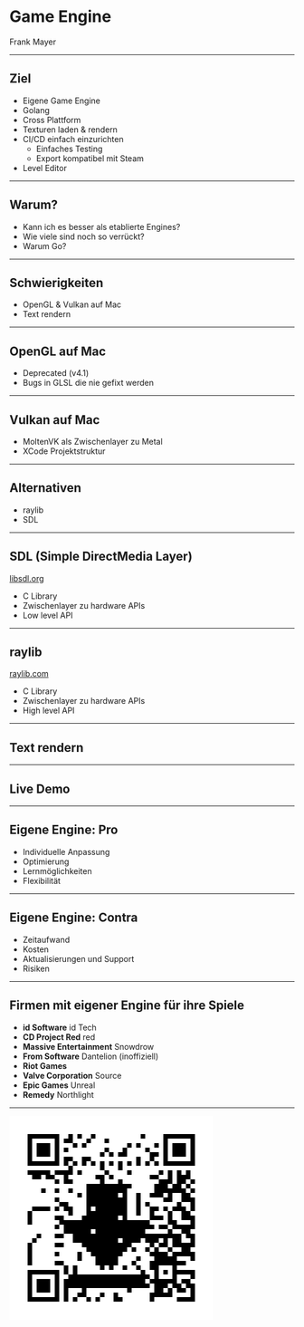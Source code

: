 # Game Engine

Frank Mayer

---

## Ziel

- Eigene Game Engine
- Golang
- Cross Plattform
- Texturen laden & rendern
- CI/CD einfach einzurichten
  - Einfaches Testing
  - Export kompatibel mit Steam
- Level Editor

---

## Warum?

- Kann ich es besser als etablierte Engines?
- Wie viele sind noch so verrückt?
- Warum Go?

---

## Schwierigkeiten

- OpenGL & Vulkan auf Mac
- Text rendern

---

## OpenGL auf Mac

- Deprecated (v4.1)
- Bugs in GLSL die nie gefixt werden

---

## Vulkan auf Mac

- MoltenVK als Zwischenlayer zu Metal
- XCode Projektstruktur

---

## Alternativen

- raylib
- SDL

---

## SDL (Simple DirectMedia Layer)

[libsdl.org](https://libsdl.org)

- C Library
- Zwischenlayer zu hardware APIs
- Low level API

---

## raylib

[raylib.com](https://www.raylib.com)

- C Library
- Zwischenlayer zu hardware APIs
- High level API

---

## Text rendern

---

## Live Demo

---

## Eigene Engine: Pro

- Individuelle Anpassung
- Optimierung
- Lernmöglichkeiten
- Flexibilität

---

## Eigene Engine: Contra

- Zeitaufwand
- Kosten
- Aktualisierungen und Support
- Risiken

---

## Firmen mit eigener Engine für ihre Spiele

- **id Software** id Tech
- **CD Project Red** red
- **Massive Entertainment** Snowdrow
- **From Software** Dantelion (inoffiziell)
- **Riot Games**
- **Valve Corporation** Source
- **Epic Games** Unreal
- **Remedy** Northlight

---

![](./slides-qr.png)

